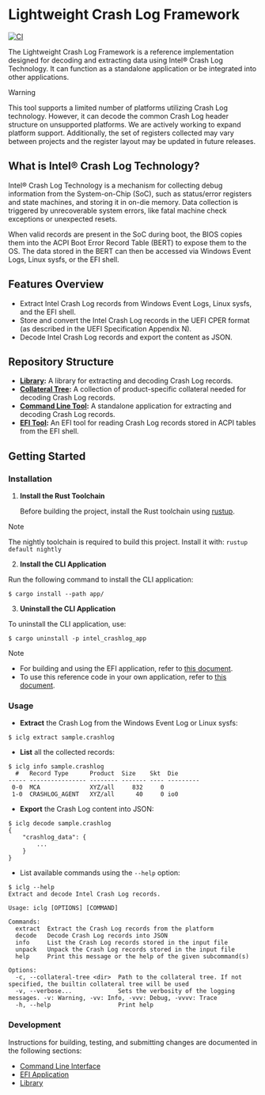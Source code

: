 # Lightweight Crash Log Framework

[![CI](https://github.com/intel/crashlog/actions/workflows/ci.yml/badge.svg?event=push)](https://github.com/intel/crashlog/actions/workflows/ci.yml)

The Lightweight Crash Log Framework is a reference implementation designed for
decoding and extracting data using Intel® Crash Log Technology. It can function
as a standalone application or be integrated into other applications.

>[!WARNING] 
> This tool supports a limited number of platforms utilizing Crash Log
> technology. However, it can decode the common Crash Log header structure on
> unsupported platforms. We are actively working to expand platform support.
> Additionally, the set of registers collected may vary between projects and
> the register layout may be updated in future releases.

## What is Intel® Crash Log Technology?

Intel® Crash Log Technology is a mechanism for collecting debug information
from the System-on-Chip (SoC), such as status/error registers and state
machines, and storing it in on-die memory. Data collection is triggered by
unrecoverable system errors, like fatal machine check exceptions or unexpected
resets.

When valid records are present in the SoC during boot, the BIOS copies them
into the ACPI Boot Error Record Table (BERT) to expose them to the OS. The data
stored in the BERT can then be accessed via Windows Event Logs, Linux sysfs, or
the EFI shell.

## Features Overview

- Extract Intel Crash Log records from Windows Event Logs, Linux sysfs, and the
  EFI shell.
- Store and convert the Intel Crash Log records in the UEFI CPER format
  (as described in the UEFI Specification Appendix N).
- Decode Intel Crash Log records and export the content as JSON.

## Repository Structure

- **[Library](lib/):** A library for extracting and decoding Crash Log records.
- **[Collateral Tree](lib/collateral):** A collection of product-specific
  collateral needed for decoding Crash Log records.
- **[Command Line Tool](app/):** A standalone application for extracting and
  decoding Crash Log records.
- **[EFI Tool](efi/):** An EFI tool for reading Crash Log records stored in
  ACPI tables from the EFI shell.

## Getting Started

### Installation

1. **Install the Rust Toolchain**

   Before building the project, install the Rust toolchain using
   [rustup](https://rustup.rs/).

> [!NOTE]
> The nightly toolchain is required to build this project. Install it with:
> `rustup default nightly`

2. **Install the CLI Application**

  Run the following command to install the CLI application:

  ```
  $ cargo install --path app/
  ```

3. **Uninstall the CLI Application**

  To uninstall the CLI application, use:

  ```
  $ cargo uninstall -p intel_crashlog_app
  ```

> [!NOTE]
> - For building and using the EFI application, refer to
>   [this document](efi/README.md).
> - To use this reference code in your own application, refer to
>   [this document](lib/README.md).

### Usage

- **Extract** the Crash Log from the Windows Event Log or Linux sysfs:

```
$ iclg extract sample.crashlog
```

- **List** all the collected records:

```
$ iclg info sample.crashlog
  #   Record Type      Product  Size    Skt  Die
----- ---------------- -------- ------- ---- ---------
 0-0  MCA              XYZ/all     832     0
 1-0  CRASHLOG_AGENT   XYZ/all      40     0 io0
```

- **Export** the Crash Log content into JSON:

```
$ iclg decode sample.crashlog
{
    "crashlog_data": {
        ...
    }
}
```

- List available commands using the `--help` option:

```
$ iclg --help
Extract and decode Intel Crash Log records.

Usage: iclg [OPTIONS] [COMMAND]

Commands:
  extract  Extract the Crash Log records from the platform
  decode   Decode Crash Log records into JSON
  info     List the Crash Log records stored in the input file
  unpack   Unpack the Crash Log records stored in the input file
  help     Print this message or the help of the given subcommand(s)

Options:
  -c, --collateral-tree <dir>  Path to the collateral tree. If not specified, the builtin collateral tree will be used
  -v, --verbose...             Sets the verbosity of the logging messages. -v: Warning, -vv: Info, -vvv: Debug, -vvvv: Trace
  -h, --help                   Print help
```

### Development

Instructions for building, testing, and submitting changes are documented in
the following sections:

- [Command Line Interface](app/README.md#Development)
- [EFI Application](efi/README.md#Development)
- [Library](lib/README.md#Development)
